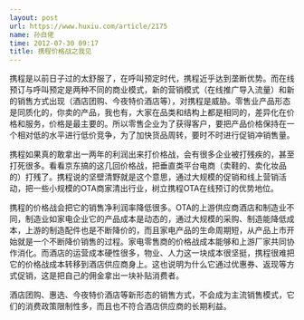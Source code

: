```yaml
---
layout: post
url: https://www.huxiu.com/article/2175
name: 孙白佬
time: 2012-07-30 09:17
title: 携程价格战之我见
---
```

携程是以前日子过的太舒服了，在呼叫预定时代，携程近乎达到垄断优势。而在线预订与呼叫预定是两种不同的商业模式，新的营销模式（在线推广导入流量）和新的销售方式出现（酒店团购、今夜特价酒店等），对携程是威胁。零售业产品形态是同质化的，你卖的产品，我也有，大家在品类和结构上都是相同的，差异化在价格和服务，价格是最主要的。所以零售企业为了获得客户，要把产品价格保持在一个相对低的水平进行低价竞争，为了加快货品周转，要时不时进行促销冲销售量。

携程如果真的敢拿出一两年的利润出来打价格战，会有很多企业被打残疾的，甚至打死很多。看看京东搞的这几回价格战，把垂直类平台电商（卖鞋的、卖化妆品的）打残了。携程说的坚壁清野就是这个意思，通过大规模的促销和线上营销活动，把一些小规模的OTA商家清出行业，树立携程OTA在线预订的优势地位。

携程的价格战会把它的销售净利润率降低很多。OTA的上游供应商酒店和制造业不同，制造业如家电企业它的产品成本是动态的，通过大规模的采购、制造能降低成本，上游的制造配件也是不断降价的，而且家电产品的生命周期短，从产品上市开始就是一个不断降价销售的过程。家电零售商的价格战成本能够和上游厂家共同协作消化。而酒店的运营成本硬性很多，物业、人力这一块成本很坚挺，携程很难把它的价格战成本转移到酒店供应商身上。这也说明为什么它通过优惠券、返现等方式促销，这是把自己的佣金拿出一块补贴消费者。

酒店团购、惠选、今夜特价酒店等新形态的销售方式，不会成为主流销售模式，它们的消费政策限制性多，而且也不符合酒店供应商的长期利益。

